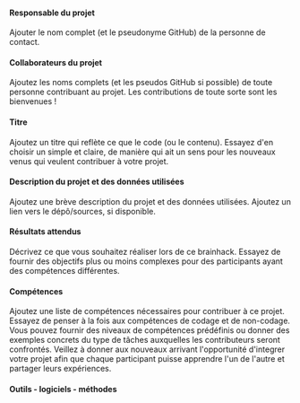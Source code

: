#### Responsable du projet

Ajouter le nom complet (et le pseudonyme GitHub) de la personne de contact.  

#### Collaborateurs du projet

Ajoutez les noms complets (et les pseudos GitHub si possible) de toute personne contribuant au projet. Les contributions de toute sorte sont les bienvenues !  

#### Titre

Ajoutez un titre qui reflète ce que le code (ou le contenu). Essayez d'en choisir un simple et claire, de manière qui ait un sens pour les nouveaux venus qui veulent contribuer à votre projet.  

#### Description du projet et des données utilisées

Ajoutez une brève description du projet et des données utilisées. Ajoutez un lien vers le dépô/sources, si disponible.  

#### Résultats attendus

Décrivez ce que vous souhaitez réaliser lors de ce brainhack. Essayez de fournir des objectifs plus ou moins complexes pour des participants ayant des compétences différentes.  

#### Compétences 

Ajoutez une liste de compétences nécessaires pour contribuer à ce projet. Essayez de penser à la fois aux compétences de codage et de non-codage. Vous pouvez fournir des niveaux de compétences prédéfinis ou donner des exemples concrets du type de tâches auxquelles les contributeurs seront confrontés. Veillez à donner aux nouveaux arrivant l'opportunité d'integrer votre projet afin que chaque participant puisse apprendre l'un de l'autre et partager leurs expériences.

#### Outils - logiciels - méthodes
